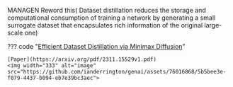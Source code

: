 MANAGEN Reword this( Dataset distillation reduces the storage and computational consumption of training a network by generating a small surrogate dataset that encapsulates rich information
of the original large-scale one)

??? code "[Efficient Dataset Distillation via Minimax Diffusion](https://github.com/vimar-gu/MinimaxDiffusion)"
    
    [Paper](https://arxiv.org/pdf/2311.15529v1.pdf)
    <img width="333" alt="image" src="https://github.com/ianderrington/genai/assets/76016868/5b5bee3e-f079-4437-b094-eb7e39bc3aec">
    
